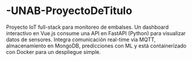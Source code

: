 # -UNAB-ProyectoDeTitulo
Proyecto IoT full-stack para monitoreo de embalses. Un dashboard interactivo en Vue.js consume una API en FastAPI (Python) para visualizar datos de sensores. Integra comunicación real-time vía MQTT, almacenamiento en MongoDB, predicciones con ML y está containerizado con Docker para un despliegue simple.

